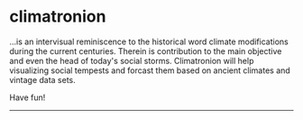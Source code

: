 climatronion
============
...is an intervisual reminiscence to the historical word climate modifications during the current centuries.
Therein is contribution to the main objective and even the head of today's social storms. Climatronion will help visualizing social tempests and forcast them based on ancient climates and vintage data sets. 

Have fun!

---------

